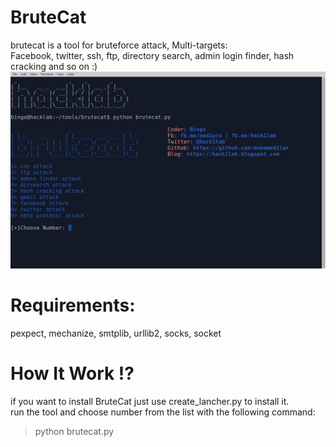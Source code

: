 # BruteCat
brutecat is a tool for bruteforce attack, Multi-targets:</br>
Facebook, twitter, ssh, ftp, directory search, admin login finder, hash cracking and so on :)
</br>
![](brutecat.png)

# Requirements:
pexpect, mechanize, smtplib, urllib2, socks, socket

# How It Work !?
if you want to install BruteCat just use create_lancher.py to install it.</br>
run the tool and choose number from the list with the following command:</br>

> python brutecat.py
